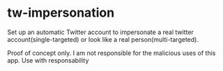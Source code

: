 # tw-impersonation
Set up an automatic Twitter account to impersonate a real twitter account(single-targeted) or look like a real person(multi-targeted).

Proof of concept only.
I am not responsible for the malicious uses of this app. Use with responsability


